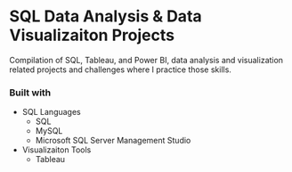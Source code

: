 # SQL Data Analysis & Data Visualizaiton Projects #

Compilation of SQL, Tableau, and Power BI, data analysis and visualization related projects and challenges where I practice those skills.

### Built with ###

 * SQL Languages<br />
    * SQL<br />
    * MySQL<br />
    * Microsoft SQL Server Management Studio<br />
 * Visualizaiton Tools <br />
    * Tableau <br />
